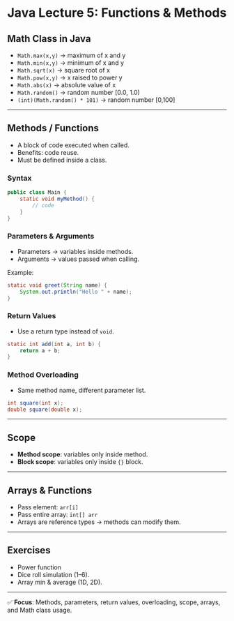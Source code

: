 # Java Lecture 5: Functions & Methods

## Math Class in Java
- `Math.max(x,y)` → maximum of x and y  
- `Math.min(x,y)` → minimum of x and y  
- `Math.sqrt(x)` → square root of x  
- `Math.pow(x,y)` → x raised to power y  
- `Math.abs(x)` → absolute value of x  
- `Math.random()` → random number [0.0, 1.0)  
- `(int)(Math.random() * 101)` → random number [0,100]  

---

## Methods / Functions
- A block of code executed when called.
- Benefits: code reuse.
- Must be defined inside a class.

### Syntax
```java
public class Main {
    static void myMethod() {
        // code
    }
}
```

### Parameters & Arguments
- Parameters → variables inside methods.  
- Arguments → values passed when calling.  

Example:
```java
static void greet(String name) {
    System.out.println("Hello " + name);
}
```

### Return Values
- Use a return type instead of `void`.  
```java
static int add(int a, int b) {
    return a + b;
}
```

### Method Overloading
- Same method name, different parameter list.
```java
int square(int x);
double square(double x);
```

---

## Scope
- **Method scope**: variables only inside method.  
- **Block scope**: variables only inside `{}` block.  

---

## Arrays & Functions
- Pass element: `arr[i]`  
- Pass entire array: `int[] arr`  
- Arrays are reference types → methods can modify them.

---

## Exercises 
  
* Power function 
*  Dice roll simulation (1–6).  
*  Array min & average (1D, 2D).  


---

✅ **Focus**: Methods, parameters, return values, overloading, scope, arrays, and Math class usage.
